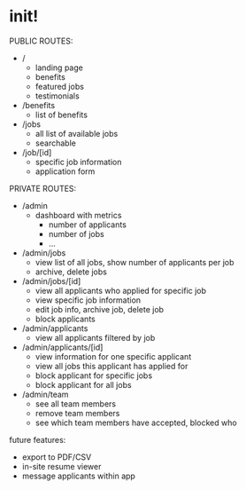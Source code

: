 # init!

PUBLIC ROUTES:

- /
  - landing page
  - benefits
  - featured jobs
  - testimonials
- /benefits
  - list of benefits
- /jobs
  - all list of available jobs
  - searchable
- /job/[id]
  - specific job information
  - application form

PRIVATE ROUTES:

- /admin
  - dashboard with metrics
    - number of applicants
    - number of jobs
    - …
- /admin/jobs
  - view list of all jobs, show number of applicants per job
  - archive, delete jobs
- /admin/jobs/[id]
  - view all applicants who applied for specific job
  - view specific job information
  - edit job info, archive job, delete job
  - block applicants
- /admin/applicants
  - view all applicants filtered by job
- /admin/applicants/[id]
  - view information for one specific applicant
  - view all jobs this applicant has applied for
  - block applicant for specific jobs
  - block applicant for all jobs
- /admin/team
  - see all team members
  - remove team members
  - see which team members have accepted, blocked who

future features:

- export to PDF/CSV
- in-site resume viewer
- message applicants within app
